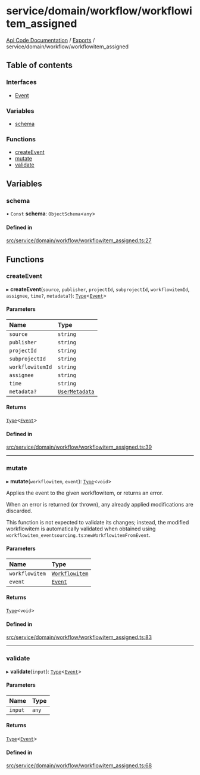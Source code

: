 # service/domain/workflow/workflowitem\_assigned
[Api Code Documentation](../README.md) / [Exports](../modules.md) / service/domain/workflow/workflowitem\_assigned

## Table of contents

### Interfaces

- [Event](../interfaces/service_domain_workflow_workflowitem_assigned.Event.md)

### Variables

- [schema](service_domain_workflow_workflowitem_assigned.md#schema)

### Functions

- [createEvent](service_domain_workflow_workflowitem_assigned.md#createevent)
- [mutate](service_domain_workflow_workflowitem_assigned.md#mutate)
- [validate](service_domain_workflow_workflowitem_assigned.md#validate)

## Variables

### schema

• `Const` **schema**: `ObjectSchema`\<`any`\>

#### Defined in

[src/service/domain/workflow/workflowitem_assigned.ts:27](https://github.com/openkfw/TruBudget/blob/c993c60c/api/src/service/domain/workflow/workflowitem_assigned.ts#L27)

## Functions

### createEvent

▸ **createEvent**(`source`, `publisher`, `projectId`, `subprojectId`, `workflowitemId`, `assignee`, `time?`, `metadata?`): [`Type`](result.md#type)\<[`Event`](../interfaces/service_domain_workflow_workflowitem_assigned.Event.md)\>

#### Parameters

| Name | Type |
| :------ | :------ |
| `source` | `string` |
| `publisher` | `string` |
| `projectId` | `string` |
| `subprojectId` | `string` |
| `workflowitemId` | `string` |
| `assignee` | `string` |
| `time` | `string` |
| `metadata?` | [`UserMetadata`](service_domain_metadata.md#usermetadata) |

#### Returns

[`Type`](result.md#type)\<[`Event`](../interfaces/service_domain_workflow_workflowitem_assigned.Event.md)\>

#### Defined in

[src/service/domain/workflow/workflowitem_assigned.ts:39](https://github.com/openkfw/TruBudget/blob/c993c60c/api/src/service/domain/workflow/workflowitem_assigned.ts#L39)

___

### mutate

▸ **mutate**(`workflowitem`, `event`): [`Type`](result.md#type)\<`void`\>

Applies the event to the given workflowitem, or returns an error.

When an error is returned (or thrown), any already applied modifications are
discarded.

This function is not expected to validate its changes; instead, the modified
workflowitem is automatically validated when obtained using
`workflowitem_eventsourcing.ts`:`newWorkflowitemFromEvent`.

#### Parameters

| Name | Type |
| :------ | :------ |
| `workflowitem` | [`Workflowitem`](../interfaces/service_domain_workflow_workflowitem.Workflowitem.md) |
| `event` | [`Event`](../interfaces/service_domain_workflow_workflowitem_assigned.Event.md) |

#### Returns

[`Type`](result.md#type)\<`void`\>

#### Defined in

[src/service/domain/workflow/workflowitem_assigned.ts:83](https://github.com/openkfw/TruBudget/blob/c993c60c/api/src/service/domain/workflow/workflowitem_assigned.ts#L83)

___

### validate

▸ **validate**(`input`): [`Type`](result.md#type)\<[`Event`](../interfaces/service_domain_workflow_workflowitem_assigned.Event.md)\>

#### Parameters

| Name | Type |
| :------ | :------ |
| `input` | `any` |

#### Returns

[`Type`](result.md#type)\<[`Event`](../interfaces/service_domain_workflow_workflowitem_assigned.Event.md)\>

#### Defined in

[src/service/domain/workflow/workflowitem_assigned.ts:68](https://github.com/openkfw/TruBudget/blob/c993c60c/api/src/service/domain/workflow/workflowitem_assigned.ts#L68)
